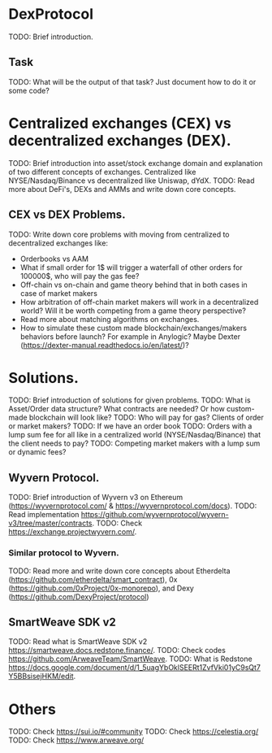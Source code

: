 # DexProtocol
TODO: Brief introduction.

## Task

TODO: What will be the output of that task? Just document how to do it or some code?

# Centralized exchanges (CEX) vs decentralized exchanges (DEX).
TODO: Brief introduction into asset/stock exchange domain and explanation of two different concepts of exchanges. Centralized like NYSE/Nasdaq/Binance vs decentralized like Uniswap, dYdX.
TODO: Read more about DeFi's, DEXs and AMMs and write down core concepts.

## CEX vs DEX Problems.
TODO: Write down core problems with moving from centralized to decentralized exchanges like:
- Orderbooks vs AAM
- What if small order for 1$ will trigger a waterfall of other orders for 100000$, who will pay the gas fee?
- Off-chain vs on-chain and game theory behind that in both cases in case of market makers
- How arbitration of off-chain market makers will work in a decentralized world? Will it be worth competing from a game theory perspective?
- Read more about matching algorithms on exchanges.
- How to simulate these custom made blockchain/exchanges/makers behaviors before launch? For example in Anylogic? Maybe Dexter (https://dexter-manual.readthedocs.io/en/latest/)? 

# Solutions.
TODO: Brief introduction of solutions for given problems.
TODO: What is Asset/Order data structure? What contracts are needed? Or how custom-made blockchain will look like?
TODO: Who will pay for gas? Clients of order or market makers?
TODO: If we have an order book 
TODO: Orders with a lump sum fee for all like in a centralized world (NYSE/Nasdaq/Binance) that the client needs to pay?
TODO: Competing market makers with a lump sum or dynamic fees?

## Wyvern Protocol.
TODO: Brief introduction of Wyvern v3 on Ethereum (https://wyvernprotocol.com/ & https://wyvernprotocol.com/docs).
TODO: Read implementation https://github.com/wyvernprotocol/wyvern-v3/tree/master/contracts.
TODO: Check https://exchange.projectwyvern.com/.

### Similar protocol to Wyvern.
TODO: Read more and write down core concepts about Etherdelta (https://github.com/etherdelta/smart_contract), 0x (https://github.com/0xProject/0x-monorepo), and Dexy (https://github.com/DexyProject/protocol)

## SmartWeave SDK v2
TODO: Read what is SmartWeave SDK v2 https://smartweave.docs.redstone.finance/.
TODO: Check codes https://github.com/ArweaveTeam/SmartWeave.
TODO: What is Redstone https://docs.google.com/document/d/1_5uagYbOklSEERt1ZvfVki01yC9sQt7Y5BBsisejHKM/edit.

# Others
TODO: Check https://sui.io/#community
TODO: Check https://celestia.org/
TODO: Check https://www.arweave.org/
